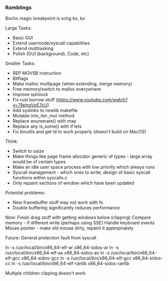 ### Ramblings

Bochs magic breakpoint is xchg bx, bx

Large Tasks:
- Basic GUI
- Extend usermode/syscall capabilities 
- Extend multitasking
- Polish (GUI (background), Code, etc)

Smaller Tasks:
- REP MOVSB instruction
- Bitflags
- Make malloc multipage (when extending, merge memory)
- Free memory/switch to malloc everywhere
- Improve spinlock
- Fix rust borrow stuff (https://www.youtube.com/watch?v=79phqVpE7cU)
- Add syslinks to newlib makefile
- Mutable into_iter_mut method
- Replace enumerate() with map
- Replace any is_some() with if lets
- Fix binutils and get ld to work properly (doesn't build on MacOS)

Think:
- Switch to usize
- Make things like page frame allocator generic of types - large array would be of certain types
- Make an idle user space process with low priority which always runs
- Syscall management - which ones to write, design of basic syscall functions within syscalls.c
- Only repaint sections of window which have been updated

Potential problems:
- New framebuffer stuff may not work with fs
- Double buffering significantly reduces performance

Now:
Finish drag stuff with getting windows below (clipping)
Compare memory - if different write (perhaps using SSE)
Handle keyboard events
Mouse pointer - make old mouse dirty, repaint it appropriately

Future:
General protection fault from syscall

ln -s /usr/local/bin/x86_64-elf-ar x86_64-sidos-ar
ln -s /usr/local/bin/x86_64-elf-as x86_64-sidos-as
ln -s /usr/local/bin/x86_64-elf-gcc x86_64-sidos-gcc
ln -s /usr/local/bin/x86_64-elf-gcc x86_64-sidos-cc
ln -s /usr/local/bin/x86_64-elf-ranlib x86_64-sidos-ranlib

Multiple children clipping doesn't work